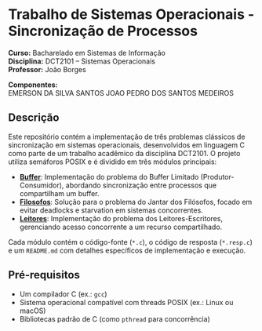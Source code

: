 # Trabalho de Sistemas Operacionais - Sincronização de Processos

**Curso:** Bacharelado em Sistemas de Informação  
**Disciplina:** DCT2101 – Sistemas Operacionais  
**Professor:** João Borges  

**Componentes:**  
EMERSON DA SILVA SANTOS
JOAO PEDRO DOS SANTOS MEDEIROS

## Descrição
Este repositório contém a implementação de três problemas clássicos de sincronização em sistemas operacionais, desenvolvidos em linguagem C como parte de um trabalho acadêmico da disciplina DCT2101. O projeto utiliza semáforos POSIX e é dividido em três módulos principais:

- **[Buffer](./Buffer/README.md)**: Implementação do problema do Buffer Limitado (Produtor-Consumidor), abordando sincronização entre processos que compartilham um buffer.
- **[Filosofos](./Filosofos/README.md)**: Solução para o problema do Jantar dos Filósofos, focado em evitar deadlocks e starvation em sistemas concorrentes.
- **[Leitores](./Leitores/README.md)**: Implementação do problema dos Leitores-Escritores, gerenciando acesso concorrente a um recurso compartilhado.

Cada módulo contém o código-fonte (`*.c`), o código de resposta (`*.resp.c`) e um `README.md` com detalhes específicos de implementação e execução.

## Pré-requisitos
- Um compilador C (ex.: `gcc`)
- Sistema operacional compatível com threads POSIX (ex.: Linux ou macOS)
- Bibliotecas padrão de C (como `pthread` para concorrência)